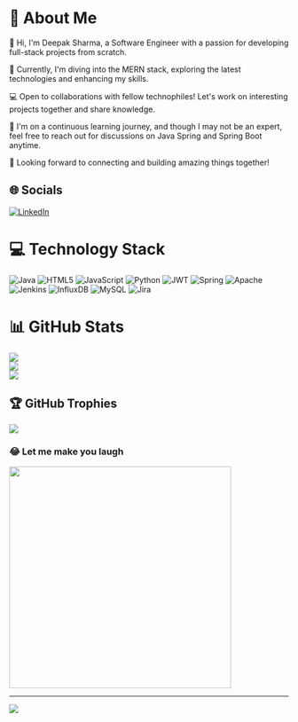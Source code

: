 # 💫 About Me
👋  Hi, I'm Deepak Sharma, a Software Engineer with a passion for developing full-stack projects from scratch.

🚀 Currently, I'm diving into the MERN stack, exploring the latest technologies and enhancing my skills.

💻 Open to collaborations with fellow technophiles! Let's work on interesting projects together and share knowledge.

🌱 I'm on a continuous learning journey, and though I may not be an expert, feel free to reach out for discussions on Java Spring and Spring Boot anytime.

🌟 Looking forward to connecting and building amazing things together! 


## 🌐 Socials
[![LinkedIn](https://img.shields.io/badge/LinkedIn-%230077B5.svg?logo=linkedin&logoColor=white)](https://linkedin.com/in/https://www.linkedin.com/in/deepak-sharma-401004201/) 



# 💻 Technology Stack
![Java](https://img.shields.io/badge/java-%23ED8B00.svg?style=for-the-badge&logo=openjdk&logoColor=white) ![HTML5](https://img.shields.io/badge/html5-%23E34F26.svg?style=for-the-badge&logo=html5&logoColor=white) ![JavaScript](https://img.shields.io/badge/javascript-%23323330.svg?style=for-the-badge&logo=javascript&logoColor=%23F7DF1E) ![Python](https://img.shields.io/badge/python-3670A0?style=for-the-badge&logo=python&logoColor=ffdd54) ![JWT](https://img.shields.io/badge/JWT-black?style=for-the-badge&logo=JSON%20web%20tokens) ![Spring](https://img.shields.io/badge/spring-%236DB33F.svg?style=for-the-badge&logo=spring&logoColor=white) ![Apache](https://img.shields.io/badge/apache-%23D42029.svg?style=for-the-badge&logo=apache&logoColor=white) ![Jenkins](https://img.shields.io/badge/jenkins-%232C5263.svg?style=for-the-badge&logo=jenkins&logoColor=white) ![InfluxDB](https://img.shields.io/badge/InfluxDB-22ADF6?style=for-the-badge&logo=InfluxDB&logoColor=white) ![MySQL](https://img.shields.io/badge/mysql-%2300000f.svg?style=for-the-badge&logo=mysql&logoColor=white) ![Jira](https://img.shields.io/badge/jira-%230A0FFF.svg?style=for-the-badge&logo=jira&logoColor=white)


# 📊 GitHub Stats
![](https://github-readme-stats.vercel.app/api?username=Deepak00-Sh&theme=radical&hide_border=true&include_all_commits=true&count_private=true)<br/>
![](https://github-readme-streak-stats.herokuapp.com/?user=Deepak00-Sh&theme=radical&hide_border=true)<br/>
![](https://github-readme-stats.vercel.app/api/top-langs/?username=Deepak00-Sh&theme=radical&hide_border=true&include_all_commits=true&count_private=true&layout=compact)


## 🏆 GitHub Trophies
![](https://github-profile-trophy.vercel.app/?username=Deepak00-Sh&theme=radical&no-frame=false&no-bg=true&margin-w=4)


### 😂 Let me make you laugh
<img src='https://randommeme-five.vercel.app/' style="height: 400px;"/>

---
[![](https://visitcount.itsvg.in/api?id=Deepak00-Sh&icon=0&color=0)](https://visitcount.itsvg.in)

<!-- Proudly created with GPRM ( https://gprm.itsvg.in ) -->
